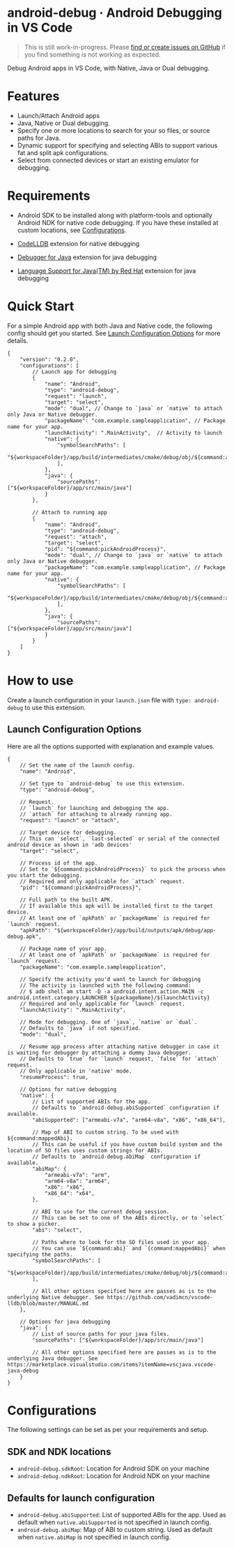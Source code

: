 # android-debug · Android Debugging in VS Code

> This is still work-in-progress. Please [find or create issues on GitHub](https://github.com/nisargjhaveri/vscode-android-debug/issues) if you find something is not working as expected.

Debug Android apps in VS Code, with Native, Java or Dual debugging.

# Features
- Launch/Attach Android apps
- Java, Native or Dual debugging.
- Specify one or more locations to search for your so files, or source paths for Java.
- Dynamic support for specifying and selecting ABIs to support various fat and split apk configurations.
- Select from connected devices or start an existing emulator for debugging.

# Requirements
- Android SDK to be installed along with platform-tools and optionally Android NDK for native code debugging. If you have these installed at custom locations, see [Configurations](#configurations).

- [CodeLLDB](https://marketplace.visualstudio.com/items?itemName=vadimcn.vscode-lldb) extension for native debugging

- [Debugger for Java](https://marketplace.visualstudio.com/items?itemName=vscjava.vscode-java-debug) extension for java debugging
- [Language Support for Java(TM) by Red Hat](https://marketplace.visualstudio.com/items?itemName=redhat.java) extension for java debugging

# Quick Start

For a simple Android app with both Java and Native code, the following config should get you started. See [Launch Configuration Options](#launch-configuration-options) for more details.

```jsonc
{
    "version": "0.2.0",
    "configurations": [
        // Launch app for debugging
        {
            "name": "Android",
            "type": "android-debug",
            "request": "launch",
            "target": "select",
            "mode": "dual", // Change to `java` or `native` to attach only Java or Native debugger.
            "packageName": "com.example.sampleapplication", // Package name for your app.
            "launchActivity": ".MainActivity",  // Activity to launch
            "native": {
                "symbolSearchPaths": [
                    "${workspaceFolder}/app/build/intermediates/cmake/debug/obj/${command:abi}/",
                ],
            },
            "java": {
                "sourcePaths": ["${workspaceFolder}/app/src/main/java"]
            }
        },

        // Attach to running app
        {
            "name": "Android",
            "type": "android-debug",
            "request": "attach",
            "target": "select",
            "pid": "${command:pickAndroidProcess}",
            "mode": "dual", // Change to `java` or `native` to attach only Java or Native debugger.
            "packageName": "com.example.sampleapplication", // Package name for your app.
            "native": {
                "symbolSearchPaths": [
                    "${workspaceFolder}/app/build/intermediates/cmake/debug/obj/${command:abi}/",
                ],
            },
            "java": {
                "sourcePaths": ["${workspaceFolder}/app/src/main/java"]
            }
        }
    ]
}
```

# How to use

Create a launch configuration in your `launch.json` file with `type: android-debug` to use this extension.

## Launch Configuration Options
Here are all the options supported with explanation and example values.

```jsonc
{
    // Set the name of the launch config.
    "name": "Android",

    // Set type to `android-debug` to use this extension.
    "type": "android-debug",

    // Request.
    // `launch` for launching and debugging the app.
    // `attach` for attaching to already running app.
    "request": "launch" or "attach",

    // Target device for debugging.
    // This can `select`, `last-selected` or serial of the connected android device as shown in 'adb devices'
    "target": "select",

    // Process id of the app.
    // Set to `${command:pickAndroidProcess}` to pick the process when you start the debugging.
    // Required and only applicable for `attach` request.
    "pid": "${command:pickAndroidProcess}",

    // Full path to the built APK.
    // If available this apk will be installed first to the target device.
    // At least one of `apkPath` or `packageName` is required for `launch` request.
    "apkPath": "${workspaceFolder}/app/build/outputs/apk/debug/app-debug.apk",

    // Package name of your app.
    // At least one of `apkPath` or `packageName` is required for `launch` request.
    "packageName": "com.example.sampleapplication",

    // Specify the activity you'd want to launch for debugging
    // The activity is launched with the following command:
    // $ adb shell am start -D -a android.intent.action.MAIN -c android.intent.category.LAUNCHER ${packageName}/${launchActivity}
    // Required and only applicable for `launch` request.
    "launchActivity": ".MainActivity",

    // Mode for debugging. One of `java`, `native` or `dual`.
    // Defaults to `java` if not specified.
    "mode": "dual",

    // Resume app process after attaching native debugger in case it is waiting for debugger by attaching a dummy Java debugger.
    // Defaults to `true` for `launch` request, `false` for `attach` request.
    // Only applicable in 'native' mode.
    "resumeProcess": true,

    // Options for native debugging
    "native": {
        // List of supported ABIs for the app.
        // Defaults to `android-debug.abiSupported` configuration if available.
        "abiSupported": ["armeabi-v7a", "arm64-v8a", "x86", "x86_64"],

        // Map of ABI to custom string. To be used with ${command:mappedAbi}.
        // This can be useful if you have custom build system and the location of SO files uses custom strings for ABIs.
        // Defaults to `android-debug.abiMap` configuration if available.
        "abiMap": {
            "armeabi-v7a": "arm",
            "arm64-v8a": "arm64",
            "x86": "x86",
            "x86_64": "x64",
        },

        // ABI to use for the current debug session.
        // This can be set to one of the ABIs directly, or to `select` to show a picker.
        "abi": "select",

        // Paths where to look for the SO files used in your app.
        // You can use `${command:abi}` and `{command:mappedAbi}` when specifying the paths.
        "symbolSearchPaths": [
            "${workspaceFolder}/app/build/intermediates/cmake/debug/obj/${command:abi}/",
        ],

        // All other options specified here are passes as is to the underlying Native debugger. See https://github.com/vadimcn/vscode-lldb/blob/master/MANUAL.md
    },

    // Options for java debugging
    "java": {
        // List of source paths for your java files.
        "sourcePaths": ["${workspaceFolder}/app/src/main/java"]

        // All other options specified here are passes as is to the underlying Java debugger. See https://marketplace.visualstudio.com/items?itemName=vscjava.vscode-java-debug
    }
}
```

# Configurations
The following settings can be set as per your requirements and setup.

## SDK and NDK locations
* `android-debug.sdkRoot`: Location for Android SDK on your machine
* `android-debug.ndkRoot`: Location for Android NDK on your machine

## Defaults for launch configuration
* `android-debug.abiSupported`: List of supported ABIs for the app. Used as default when `native.abiSupported` is not specified in launch config.
* `android-debug.abiMap`: Map of ABI to custom string. Used as default when `native.abiMap` is not specified in launch config.
